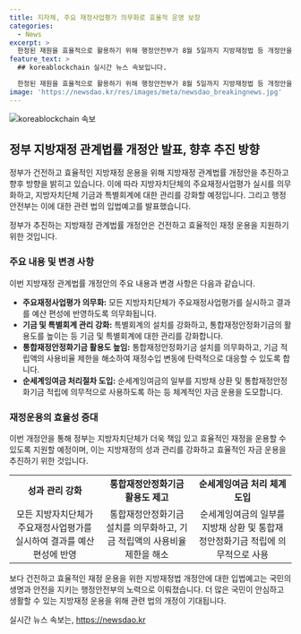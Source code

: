 ```yaml
---
title: 지자체, 주요 재정사업평가 의무화로 효율적 운영 보장
categories:
  - News
excerpt: >
  한정된 재원을 효율적으로 활용하기 위해 행정안전부가 8월 5일까지 지방재정법 등 개정안을 입법예고했다. 이에 따라 지방자치단체는 주요재정사업평가를 의무화하고, 기금과 특별회계 관리를 강화하게 된다. 또한, 재정 운용의 투명성과 효율성을 높이기 위해 여러 개정안이 마련되었다. 이번 정책으로 지방자치단체의 책임 있는 재정 운용을 지원하고, 건전한 재정 운영을 돕는 방향이다. 더 자세한 사항은 정책브리핑의 정책뉴스자료를 참고하면 된다. (출처: 정책브리핑 www.korea.kr)
feature_text: >
  ## koreablockchain 실시간 뉴스 속보입니다.

  한정된 재원을 효율적으로 활용하기 위해 행정안전부가 8월 5일까지 지방재정법 등 개정안을 입법예고했다. 이에 따라 지방자치단체는 주요재정사업평가를 의무화하고, 기금과 특별회계 관리를 강화하게 된다. 또한, 재정 운용의 투명성과 효율성을 높이기 위해 여러 개정안이 마련되었다. 이번 정책으로 지방자치단체의 책임 있는 재정 운용을 지원하고, 건전한 재정 운영을 돕는 방향이다. 더 자세한 사항은 정책브리핑의 정책뉴스자료를 참고하면 된다. (출처: 정책브리핑 www.korea.kr)
image: 'https://newsdao.kr/res/images/meta/newsdao_breakingnews.jpg'
---
```


<p><img src="https://newsdao.kr/res/images/meta/newsdao_breakingnews.jpg" alt="koreablockchain 속보" /></p>

<h2 data-ke-size="size26">정부 지방재정 관계법률 개정안 발표, 향후 추진 방향</h2>

<p>정부가 건전하고 효율적인 지방재정 운용을 위해 지방재정 관계법률 개정안을 추진하고 향후 방향을 밝히고 있습니다. 이에 따라 지방자치단체의 주요재정사업평가 실시를 의무화하고, 지방자치단체 기금과 특별회계에 대한 관리를 강화할 예정입니다. 그리고 행정안전부는 이에 대한 관련 법의 입법예고를 발표했습니다.</p>

<p data-ke-size="size16">정부가 추진하는 지방재정 관계법률 개정안은 건전하고 효율적인 재정 운용을 지원하기 위한 것입니다.</p>

<h3 data-ke-size="size24">주요 내용 및 변경 사항</h3>

<p>이번 지방재정 관계법률 개정안의 주요 내용과 변경 사항은 다음과 같습니다.</p>

<ul>
    <li><b>주요재정사업평가 의무화:</b> 모든 지방자치단체가 주요재정사업평가를 실시하고 결과를 예산 편성에 반영하도록 의무화됩니다.</li>
    <li><b>기금 및 특별회계 관리 강화:</b> 특별회계의 설치를 강화하고, 통합재정안정화기금의 활용도를 높이는 등 기금 및 특별회계에 대한 관리를 강화합니다.</li>
    <li><b>통합재정안정화기금 활용도 높임:</b> 통합재정안정화기금 설치를 의무화하고, 기금 적립액의 사용비율 제한을 해소하여 재정수입 변동에 탄력적으로 대응할 수 있도록 합니다.</li>
    <li><b>순세계잉여금 처리절차 도입:</b> 순세계잉여금의 일부를 지방채 상환 및 통합재정안정화기금 적립에 의무적으로 사용하도록 하는 등 체계적인 자금 운용을 도모합니다.</li>
</ul>

<h3 data-ke-size="size24">재정운용의 효율성 증대</h3>

<p>이번 개정안을 통해 정부는 지방자치단체가 더욱 책임 있고 효율적인 재정을 운용할 수 있도록 지원할 예정이며, 이는 지방재정의 성과 관리를 강화하고 효율적인 자금 운용을 추진하기 위한 것입니다.</p>

<table>
    <tr>
        <td style="text-align: center; height: 17px;"><b>성과 관리 강화</b></td>
        <td style="text-align: center; height: 17px;"><b>통합재정안정화기금 활용도 제고</b></td>
        <td style="text-align: center; height: 17px;"><b>순세계잉여금 처리 체계 도입</b></td>
    </tr>
    <tr>
        <td style="text-align: center; height: 17px;">모든 지방자치단체가 주요재정사업평가를 실시하여 결과를 예산 편성에 반영</td>
        <td style="text-align: center; height: 17px;">통합재정안정화기금 설치를 의무화하고, 기금 적립액의 사용비율 제한을 해소</td>
        <td style="text-align: center; height: 17px;">순세계잉여금의 일부를 지방채 상환 및 통합재정안정화기금 적립에 의무적으로 사용</td>
    </tr>
</table>

<p>보다 건전하고 효율적인 재정 운용을 위한 지방재정법 개정안에 대한 입법예고는 국민의 생명과 안전을 지키는 행정안전부의 노력으로 이뤄졌습니다. 더 많은 국민이 안심하고 생활할 수 있는 지방재정 운용을 위해 관련 법의 개정이 기대됩니다.</p>
실시간 뉴스 속보는, <a href="https://newsdao.kr" rel="dofollow">https://newsdao.kr</a>


